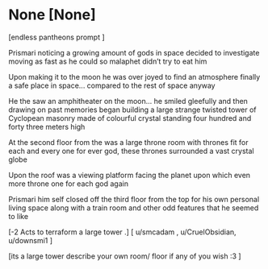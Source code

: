 # None [None]
[endless pantheons prompt ] 

Prismari noticing a growing amount of gods in space decided to investigate moving as fast as he could so malaphet didn’t try to eat him 

Upon making it to the moon he was over joyed to find an atmosphere finally a safe place in space... compared to the rest of space anyway 

He the saw an amphitheater on the moon... he smiled gleefully and then drawing on past memories began building a large strange  twisted tower of Cyclopean masonry made of colourful crystal standing four hundred and forty three meters high 

At the second floor from the was a large throne room  with thrones fit for each and every one for ever god, these thrones surrounded a vast crystal globe 

Upon the roof was a viewing platform facing  the planet upon which even more throne one for each god again 

Prismari him self closed off the third floor from the top for his own personal living space along with a train room and other odd features that he seemed to like 

[-2 Acts to  terraform a large tower .]
[ u/smcadam , u/CruelObsidian, u/downsmi1 ] 

[its a large tower describe your own room/ floor if any of you wish :3 ]
